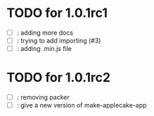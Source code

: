 # TODO for 1.0.1rc1
- [ ] :  adding more docs
- [ ] :  trying to add importing (#3)
- [ ] :  adding .min.js file
# TODO for 1.0.1rc2
- [ ] :  removing packer
- [ ] :  give a new version of make-applecake-app
